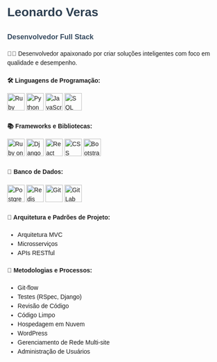 <div style="font-family: Arial, sans-serif; line-height: 1.5;">
  <!-- Nome e título -->
  <h1 style="color: #2c3e50;">Leonardo Veras</h1>
  <h3 style="color: #34495e;">Desenvolvedor Full Stack</h3>

  <!-- Introdução -->
  <p>👨‍💻 Desenvolvedor apaixonado por criar soluções inteligentes com foco em qualidade e desempenho.</p>

  <!-- Tecnologias e ferramentas -->
  <h4>🛠️ Linguagens de Programação:</h4>
  <p>
    <img loading="lazy" src="https://cdn.jsdelivr.net/gh/devicons/devicon/icons/ruby/ruby-original.svg" width="40" height="40" alt="Ruby"/>
    <img loading="lazy" src="https://cdn.jsdelivr.net/gh/devicons/devicon/icons/python/python-original.svg" width="40" height="40" alt="Python"/>
    <img loading="lazy" src="https://cdn.jsdelivr.net/gh/devicons/devicon/icons/javascript/javascript-original.svg" width="40" height="40" alt="JavaScript"/>
    <img loading="lazy" src="https://cdn.jsdelivr.net/gh/devicons/devicon/icons/mysql/mysql-original.svg" width="40" height="40" alt="SQL"/>
  </p>

  <h4>📚 Frameworks e Bibliotecas:</h4>
  <p>
    <img loading="lazy" src="https://cdn.jsdelivr.net/gh/devicons/devicon/icons/rails/rails-original-wordmark.svg" width="40" height="40" alt="Ruby on Rails"/>
    <img loading="lazy" src="https://static.djangoproject.com/img/logos/django-logo-positive.svg" width="40" height="40" alt="Django"/>
    <img loading="lazy" src="https://cdn.jsdelivr.net/gh/devicons/devicon/icons/react/react-original.svg" width="40" height="40" alt="React"/>
    <img loading="lazy" src="https://cdn.jsdelivr.net/gh/devicons/devicon/icons/css3/css3-original.svg" width="40" height="40" alt="CSS"/>
    <img loading="lazy" src="https://cdn.jsdelivr.net/gh/devicons/devicon/icons/bootstrap/bootstrap-original.svg" width="40" height="40" alt="Bootstrap"/>
  </p>

  <h4>💾 Banco de Dados:</h4>
  <p>
    <img loading="lazy" src="https://cdn.jsdelivr.net/gh/devicons/devicon/icons/postgresql/postgresql-original.svg" width="40" height="40" alt="PostgreSQL"/>
    <img loading="lazy" src="https://cdn.jsdelivr.net/gh/devicons/devicon/icons/redis/redis-original.svg" width="40" height="40" alt="Redis"/>
    <img loading="lazy" src="https://cdn.jsdelivr.net/gh/devicons/devicon/icons/git/git-original.svg" width="40" height="40" alt="Git"/>
    <img loading="lazy" src="https://cdn.jsdelivr.net/gh/devicons/devicon/icons/gitlab/gitlab-original.svg" width="40" height="40" alt="GitLab CI/CD"/>
  </p>

  <!-- Arquitetura, metodologias e processos -->
  <h4>🧩 Arquitetura e Padrões de Projeto:</h4>
  <ul>
    <li>Arquitetura MVC</li>
    <li>Microsserviços</li>
    <li>APIs RESTful</li>
  </ul>

  <h4>🚀 Metodologias e Processos:</h4>
  <ul>
    <li>Git-flow</li>
    <li>Testes (RSpec, Django)</li>
    <li>Revisão de Código</li>
    <li>Código Limpo</li>
    <li>Hospedagem em Nuvem</li>
    <li>WordPress</li>
    <li>Gerenciamento de Rede Multi-site</li>
    <li>Administração de Usuários</li>
  </ul>
</div>
